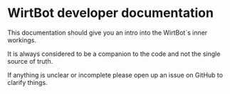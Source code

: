 # WirtBot developer documentation

This documentation should give you an intro into the WirtBot`s inner workings.

It is always considered to be a companion to the code and not the single source of truth.

If anything is unclear or incomplete please open up an issue on GitHub to clarify things.